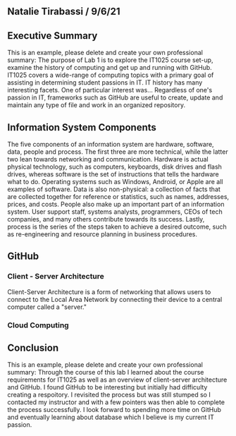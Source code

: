## Natalie Tirabassi / 9/6/21

## Executive Summary
This is an example, please delete and create your own professional summary:
The purpose of Lab 1 is to explore the IT1025 course set-up, examine the history of computing and get up and running with GitHub. IT1025 covers a wide-range of computing topics with a primary goal of assisting in determining student passions in IT.  IT history has many interesting facets. One of particular interest was... Regardless of one's passion in IT, frameworks such as GitHub are useful to create, update and maintain any type of file and work in an organized repository.

## Information System Components

The five components of an information system are hardware, software, data, people and process. The first three are more technical, while the latter two lean towards networking and communication. Hardware is actual physical technology, such as computers, keyboards, disk drives and flash drives, whereas software is the set of instructions that tells the hardware what to do. Operating systems such as Windows, Android, or Apple are all examples of software. Data is also non-physical: a collection of facts that are collected together for reference or statistics, such as names, addresses, prices, and costs. People also make up an important part of an information system. User support staff, systems analysts, programmers, CEOs of tech companies, and many others contribute towards its success. Lastly, process is the series of the steps taken to achieve a desired outcome, such as re-engineering and resource planning in business procedures.
## GitHub
### Client - Server Architecture
Client-Server Architecture is a form of networking that allows users to connect to the Local Area Network by connecting their device to a central computer called a "server." 
### Cloud Computing

## Conclusion
This is an example, please delete and create your own professional summary:
Through the course of this lab I learned about the course requirements for IT1025 as well as an overview of client-server architecture and GitHub.  I found GitHub to be interesting but initially had difficulty creating a respoitory.  I revisited the process but was still stumped so I contacted my instructor and with a few pointers was then able to complete the process successfully. I look forward to spending more time on GitHub and eventually learning about database which I believe is my current IT passion.

